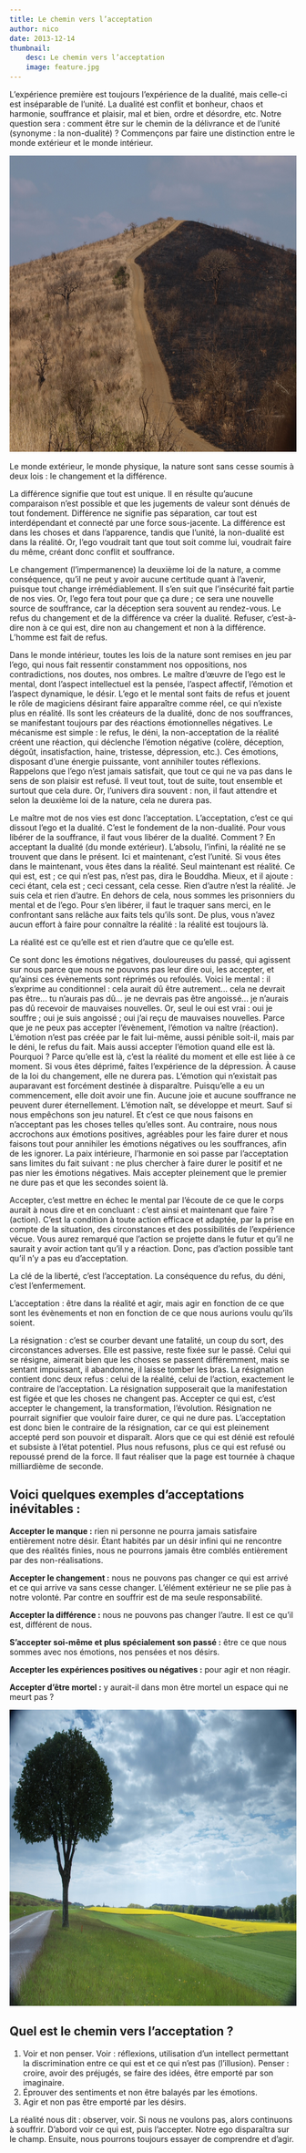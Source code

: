 ```yaml
---
title: Le chemin vers l’acceptation
author: nico
date: 2013-12-14
thumbnail:
    desc: Le chemin vers l’acceptation
    image: feature.jpg
---
```


L’expérience première est toujours l’expérience de la dualité, mais celle-ci est inséparable de l’unité. La dualité est conflit et bonheur, chaos et harmonie, souffrance et plaisir, mal et bien, ordre et désordre, etc. Notre question sera : comment être sur le chemin de la délivrance et de l’unité (synonyme : la non-dualité) ? Commençons par faire une distinction entre le monde extérieur et le monde intérieur.

<p style="text-align: center;">
<img class="aligncenter" alt="..." src="./images/image007.jpg" width="693" height="520" />
</p>

Le monde extérieur, le monde physique, la nature sont sans cesse soumis à deux lois : le changement et la différence.

La différence signifie que tout est unique. Il en résulte qu’aucune comparaison n’est possible et que les jugements de valeur sont dénués de tout fondement. Différence ne signifie pas séparation, car tout est interdépendant et connecté par une force sous-jacente. La différence est dans les choses et dans l’apparence, tandis que l’unité, la non-dualité est dans la réalité. Or, l’ego voudrait tant que tout soit comme lui, voudrait faire du même, créant donc conflit et souffrance.

Le changement (l’impermanence) la deuxième loi de la nature, a comme conséquence, qu’il ne peut y avoir aucune certitude quant à l’avenir, puisque tout change irrémédiablement. Il s’en suit que l’insécurité fait partie de nos vies. Or, l’ego fera tout pour que ça dure ; ce sera une nouvelle source de souffrance, car la déception sera souvent au rendez-vous. Le refus du changement et de la différence va créer la dualité. Refuser, c’est-à-dire non à ce qui est, dire non au changement et non à la différence. L’homme est fait de refus.

Dans le monde intérieur, toutes les lois de la nature sont remises en jeu par l’ego, qui nous fait ressentir constamment nos oppositions, nos contradictions, nos doutes, nos ombres. Le maître d’œuvre de l’ego est le mental, dont l’aspect intellectuel est la pensée, l’aspect affectif, l’émotion et l’aspect dynamique, le désir. L’ego et le mental sont faits de refus et jouent le rôle de magiciens désirant faire apparaître comme réel, ce qui n’existe plus en réalité. Ils sont les créateurs de la dualité, donc de nos souffrances, se manifestant toujours par des réactions émotionnelles négatives. Le mécanisme est simple : le refus, le déni, la non-acceptation de la réalité créent une réaction, qui déclenche l’émotion négative (colère, déception, dégoût, insatisfaction, haine, tristesse, dépression, etc.). Ces émotions, disposant d’une énergie puissante, vont annihiler toutes réflexions. Rappelons que l’ego n’est jamais satisfait, que tout ce qui ne va pas dans le sens de son plaisir est refusé. Il veut tout, tout de suite, tout ensemble et surtout que cela dure. Or, l’univers dira souvent : non, il faut attendre et selon la deuxième loi de la nature, cela ne durera pas.

Le maître mot de nos vies est donc l’acceptation. L’acceptation, c’est ce qui dissout l’ego et la dualité. C’est le fondement de la non-dualité. Pour vous libérer de la souffrance, il faut vous libérer de la dualité. Comment ? En acceptant la dualité (du monde extérieur). L’absolu, l’infini, la réalité ne se trouvent que dans le présent. Ici et maintenant, c’est l’unité. Si vous êtes dans le maintenant, vous êtes dans la réalité. Seul maintenant est réalité. Ce qui est, est ; ce qui n’est pas, n’est pas, dira le Bouddha. Mieux, et il ajoute : ceci étant, cela est ; ceci cessant, cela cesse. Rien d’autre n’est la réalité. Je suis cela et rien d’autre. En dehors de cela, nous sommes les prisonniers du mental et de l’ego. Pour s’en libérer, il faut le traquer sans merci, en le confrontant sans relâche aux faits tels qu’ils sont. De plus, vous n’avez aucun effort à faire pour connaître la réalité : la réalité est toujours là.

La réalité est ce qu’elle est et rien d’autre que ce qu’elle est.

Ce sont donc les émotions négatives, douloureuses du passé, qui agissent sur nous parce que nous ne pouvons pas leur dire oui, les accepter, et qu’ainsi ces évènements sont réprimés ou refoulés. Voici le mental : il s’exprime au conditionnel : cela aurait dû être autrement... cela ne devrait pas être... tu n’aurais pas dû... je ne devrais pas être angoissé... je n’aurais pas dû recevoir de mauvaises nouvelles. Or, seul le oui est vrai : oui je souffre ; oui je suis angoissé ; oui j’ai reçu de mauvaises nouvelles. Parce que je ne peux pas accepter l’évènement, l’émotion va naître (réaction). L’émotion n’est pas créée par le fait lui-même, aussi pénible soit-il, mais par le déni, le refus du fait. Mais aussi accepter l’émotion quand elle est là. Pourquoi ? Parce qu’elle est là, c’est la réalité du moment et elle est liée à ce moment. Si vous êtes déprimé, faites l’expérience de la dépression. À cause de la loi du changement, elle ne durera pas. L’émotion qui n’existait pas auparavant est forcément destinée à disparaître. Puisqu’elle a eu un commencement, elle doit avoir une fin. Aucune joie et aucune souffrance ne peuvent durer éternellement. L’émotion naît, se développe et meurt. Sauf si nous empêchons son jeu naturel. Et c’est ce que nous faisons en n’acceptant pas les choses telles qu’elles sont. Au contraire, nous nous accrochons aux émotions positives, agréables pour les faire durer et nous faisons tout pour annihiler les émotions négatives ou les souffrances, afin de les ignorer. La paix intérieure, l’harmonie en soi passe par l’acceptation sans limites du fait suivant : ne plus chercher à faire durer le positif et ne pas nier les émotions négatives. Mais accepter pleinement que le premier ne dure pas et que les secondes soient là.

Accepter, c’est mettre en échec le mental par l’écoute de ce que le corps aurait à nous dire et en concluant : c’est ainsi et maintenant que faire ? (action). C’est la condition à toute action efficace et adaptée, par la prise en compte de la situation, des circonstances et des possibilités de l’expérience vécue. Vous aurez remarqué que l’action se projette dans le futur et qu’il ne saurait y avoir action tant qu’il y a réaction. Donc, pas d’action possible tant qu’il n’y a pas eu d’acceptation.

La clé de la liberté, c’est l’acceptation. La conséquence du refus, du déni, c’est l’enfermement.

L’acceptation : être dans la réalité et agir, mais agir en fonction de ce que sont les évènements et non en fonction de ce que nous aurions voulu qu’ils soient.

La résignation : c’est se courber devant une fatalité, un coup du sort, des circonstances adverses. Elle est passive, reste fixée sur le passé. Celui qui se résigne, aimerait bien que les choses se passent différemment, mais se sentant impuissant, il abandonne, il laisse tomber les bras. La résignation contient donc deux refus : celui de la réalité, celui de l’action, exactement le contraire de l’acceptation. La résignation supposerait que la manifestation est figée et que les choses ne changent pas. Accepter ce qui est, c’est accepter le changement, la transformation, l’évolution. Résignation ne pourrait signifier que vouloir faire durer, ce qui ne dure pas. L’acceptation est donc bien le contraire de la résignation, car ce qui est pleinement accepté perd son pouvoir et disparaît. Alors que ce qui est dénié est refoulé et subsiste à l’état potentiel. Plus nous refusons, plus ce qui est refusé ou repoussé prend de la force. Il faut réaliser que la page est tournée à chaque milliardième de seconde.

## Voici quelques exemples d’acceptations inévitables :

**Accepter le manque :** rien ni personne ne pourra jamais satisfaire entièrement notre désir. Étant habités par un désir infini qui ne rencontre que des réalités finies, nous ne pourrons jamais être comblés entièrement par des non-réalisations.

**Accepter le changement :** nous ne pouvons pas changer ce qui est arrivé et ce qui arrive va sans cesse changer. L’élément extérieur ne se plie pas à notre volonté. Par contre en souffrir est de ma seule responsabilité.

**Accepter la différence :** nous ne pouvons pas changer l’autre. Il est ce qu’il est, différent de nous.

**S’accepter soi-même et plus spécialement son passé :** être ce que nous sommes avec nos émotions, nos pensées et nos désirs.

**Accepter les expériences positives ou négatives :** pour agir et non réagir.

**Accepter d’être mortel :** y aurait-il dans mon être mortel un espace qui ne meurt pas ?

<p style="text-align: center;">
<img class="aligncenter" alt="..." src="./images/image008.jpg" width="693" height="520" />
</p>

## Quel est le chemin vers l’acceptation ?

  1. Voir et non penser. Voir : réflexions, utilisation d’un intellect permettant la discrimination entre ce qui est et ce qui n’est pas (l’illusion). Penser : croire, avoir des préjugés, se faire des idées, être emporté par son imaginaire.
  2. Éprouver des sentiments et non être balayés par les émotions.
  3. Agir et non pas être emporté par les désirs.

La réalité nous dit : observer, voir. Si nous ne voulons pas, alors continuons à souffrir. D’abord voir ce qui est, puis l’accepter. Notre ego disparaîtra sur le champ. Ensuite, nous pourrons toujours essayer de comprendre et d’agir.
